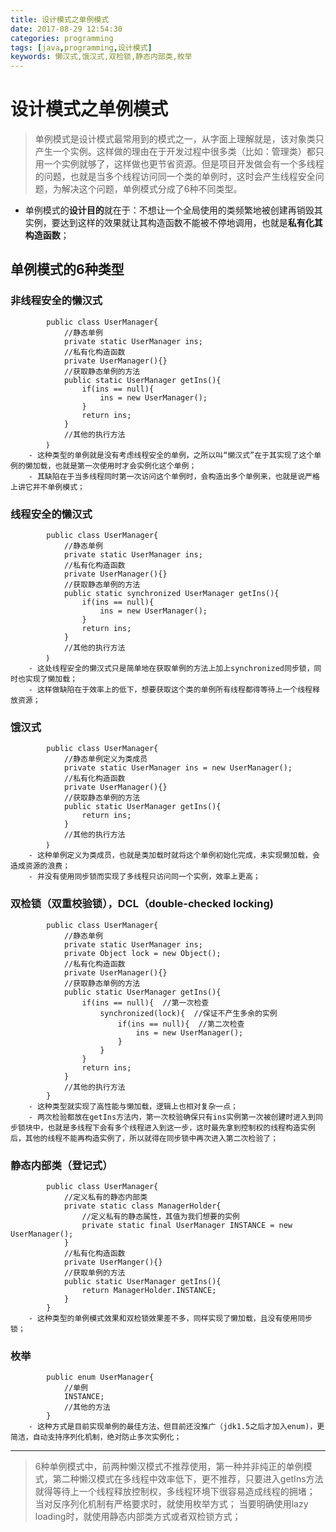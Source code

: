 ```yaml
---
title: 设计模式之单例模式
date: 2017-08-29 12:54:30
categories: programming
tags: [java,programming,设计模式]
keywords: 懒汉式,饿汉式,双检锁,静态内部类,枚举
---
```


# 设计模式之单例模式

> 单例模式是设计模式最常用到的模式之一，从字面上理解就是，该对象类只产生一个实例。这样做的理由在于开发过程中很多类（比如：管理类）都只用一个实例就够了，这样做也更节省资源。但是项目开发做会有一个多线程的问题，也就是当多个线程访问同一个类的单例时，这时会产生线程安全问题，为解决这个问题，单例模式分成了6种不同类型。

<!--more-->

- 单例模式的**设计目的**就在于：不想让一个全局使用的类频繁地被创建再销毁其实例，要达到这样的效果就让其构造函数不能被不停地调用，也就是**私有化其构造函数**；

## 单例模式的6种类型

### 非线程安全的懒汉式

			public class UserManager{
				//静态单例
				private static UserManager ins;
				//私有化构造函数
				private UserManager(){}
				//获取静态单例的方法
				public static UserManager getIns(){
					if(ins == null){
						ins = new UserManager();
					}
					return ins;
				}
				//其他的执行方法
			｝
		- 这种类型的单例就是没有考虑线程安全的单例，之所以叫“懒汉式”在于其实现了这个单例的懒加载，也就是第一次使用时才会实例化这个单例；
		- 其缺陷在于当多线程同时第一次访问这个单例时，会构造出多个单例来，也就是说严格上讲它并不单例模式；

### 线程安全的懒汉式
			public class UserManager{
				//静态单例
				private static UserManager ins;
				//私有化构造函数
				private UserManager(){}
				//获取静态单例的方法
				public static synchronized UserManager getIns(){
					if(ins == null){
						ins = new UserManager();
					}
					return ins;
				}
				//其他的执行方法
			｝
		- 这处线程安全的懒汉式只是简单地在获取单例的方法上加上synchronized同步锁，同时也实现了懒加载；
		- 这样做缺陷在于效率上的低下，想要获取这个类的单例所有线程都得等待上一个线程释放资源；

### 饿汉式

			public class UserManager{
				//静态单例定义为类成员
				private static UserManager ins = new UserManager();
				//私有化构造函数
				private UserManager(){}
				//获取静态单例的方法
				public static UserManager getIns(){
					return ins;
				}
				//其他的执行方法
			｝
		- 这种单例定义为类成员，也就是类加载时就将这个单例初始化完成，未实现懒加载，会造成资源的浪费；
		- 并没有使用同步锁而实现了多线程只访问同一个实例，效率上更高；

### 双检锁（双重校验锁），DCL（double-checked locking)

			public class UserManager{
				//静态单例
				private static UserManager ins;
				private Object lock = new Object();
				//私有化构造函数
				private UserManager(){}
				//获取静态单例的方法
				public static UserManager getIns(){
					if(ins == null){  //第一次检查
						synchronized(lock){  //保证不产生多余的实例
							if(ins == null){  //第二次检查
								ins = new UserManager();
							}
						}
					}
					return ins;
				}
				//其他的执行方法
			}
		- 这种类型就实现了高性能与懒加载，逻辑上也相对复杂一点；
		- 两次检验都放在getIns方法内，第一次校验确保只有ins实例第一次被创建时进入到同步锁块中，也就是多线程下会有多个线程进入到这一步，这时最先拿到控制权的线程构造实例后，其他的线程不能再构造实例了，所以就得在同步锁中再次进入第二次检验了；


### 静态内部类（登记式）

			public class UserManager{
				//定义私有的静态内部类
				private static class ManagerHolder{
					//定义私有的静态属性，其值为我们想要的实例
					private static final UserManager INSTANCE = new UserManager();
				}
				//私有化构造函数
				private UserManger(){}
				//获取单例的方法
				public static UserManager getIns(){
					return ManagerHolder.INSTANCE;
				}
			}
		- 这种类型的单例模式效果和双检锁效果差不多，同样实现了懒加载，且没有使用同步锁；


### 枚举

			public enum UserManager{
				//单例
				INSTANCE;
				//其他的方法
			}
		- 这种方式是目前实现单例的最佳方法，但目前还没推广（jdk1.5之后才加入enum)，更简洁，自动支持序列化机制，绝对防止多次实例化；

----------
> 6种单例模式中，前两种懒汉模式不推荐使用，第一种并非纯正的单例模式，第二种懒汉模式在多线程中效率低下，更不推荐，只要进入getIns方法就得等待上一个线程释放控制权，多线程环境下很容易造成线程的拥堵；
> 当对反序列化机制有严格要求时，就使用枚举方式；
> 当要明确使用lazy loading时，就使用静态内部类方式或者双检锁方式；
